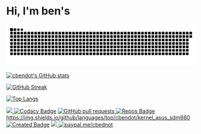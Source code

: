 <h1>Hi, I'm ben's</h1>

![snake gif](https://github.com/iamLiquidX/iamLiquidX/raw/output/github-contribution-grid-snake.svg)

[![cbendot's GitHub stats](https://github-readme-stats.vercel.app/api?username=cbendot&show_icons=true&theme=default)](https://github.com/cbendot)

[![GitHub Streak](https://github-readme-streak-stats.herokuapp.com?user=cbendot)](https://github.com/cbendot)

[![Top Langs](https://github-readme-stats.vercel.app/api/top-langs/?username=cbendot&layout=compact&theme=default)](https://github.com/cbendot)

<a href="https://github.com/cbendot"> <img src="https://komarev.com/ghpvc/?username=cbendot&style=flat"> </a> [![Codacy Badge](https://app.codacy.com/project/badge/Grade/aa2616fbfea54ac4a8cf5fdc8978b0eb)](https://www.codacy.com/gh/cbendot/cbendot/dashboard?utm_source=github.com&amp;utm_medium=referral&amp;utm_content=cbendot/cbendot&amp;utm_campaign=Badge_Grade) <a href="https://github.com/cbendot/cbendot/pulls">
      <img alt="GitHub pull requests" src="https://img.shields.io/github/issues-pr/cbendot/github-readme-stats?color=0088ff" />
    </a> [![Repos Badge](https://badges.pufler.dev/repos/cbendot?color=D4D925)](https://github.com/cbendot) https://img.shields.io/github/languages/top/cbendot/kernel_asus_sdm660 [![Created Badge](https://badges.pufler.dev/created/cbendot/cbendot?color=00A8CC)](https://cbendot.github.io) <a href="https://github.com/cbendot/cbendot/blob/main/LICENSE">
        <img src="https://img.shields.io/github/license/cbendot/cbendot"/> 
</a> [![paypal.me/cbednot](https://ionicabizau.github.io/badges/paypal.svg)](https://www.paypal.me/cbendot)